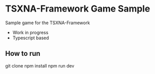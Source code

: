 # TSXNA-Framework Game Sample

Sample game for the TSXNA-Framework
  - Work in progress
  - Typescript based

## How to run
git clone
npm install
npm run dev
